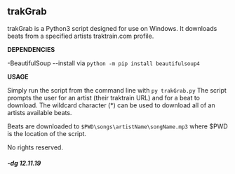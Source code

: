 ## trakGrab

trakGrab is a Python3 script designed for use on Windows.
It downloads beats from a specified artists traktrain.com
profile.

__DEPENDENCIES__

-BeautifulSoup
--install via `python -m pip install beautifulsoup4`

__USAGE__

Simply run the script from the command line with `py trakGrab.py`
The script prompts the user for an artist (their traktrain URL)
and for a beat to download. The wildcard character (*) can be 
used to download all of an artists available beats. 

Beats are downloaded to `$PWD\songs\artistName\songName.mp3` where $PWD
is the location of the script.


No rights reserved.

##### -dg 12.11.19
